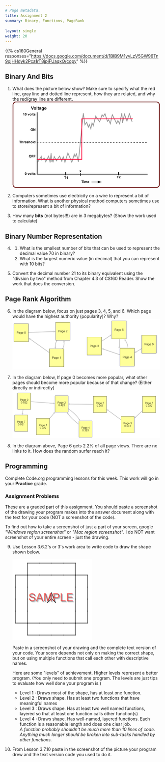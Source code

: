 ```yaml
---
# Page metadata.
title: Assignment 2
summary: Binary, Functions, PageRank

layout: single
weight: 20
---
```


{{% cs160General responses="https://docs.google.com/document/d/1BIB9M1yvLzV5GW96Tn9qjHHdyk2Pca1rT8jpiFUaqxQ/copy" %}}


## Binary And Bits

1. What does the picture below show? Make sure to specify what the red line, gray line and dotted
line represent, how they are related, and why the red/gray line are different.
    ![Voltage Diagram](voltage_diagram.gif)

2. Computers sometimes use electricity on a wire to represent a bit of information.
What is another physical method computers sometimes use to store/represent a bit of information?

3. How many **bits** (not bytes!!!) are in 3 megabytes? (Show the work used to calculate)

## Binary Number Representation

4. 
    1. What is the smallest number of bits that can be used to represent the decimal value 70 in binary?
    2. What is the largest numeric value (in decimal) that you can represent with 10 bits?

5. Convert the decimal number 21 to its binary equivalent using the "divsion by two" method from
Chapter 4.3 of CS160 Reader.  Show the work that does the conversion.  

## Page Rank Algorithm

6. In the diagram below, focus on just pages 3, 4, 5, and 6. Which page would have
the highest authority (popularity)? Why?
    ![Page Rank Diagram 1](page_rank_fig1.png)
    

1. In the diagram below, If page 0 becomes more popular, what other pages should 
become more popular because of that change? (Either directly or indirectly)
    ![Page Rank Diagram 2](page_rank_fig2.png)

1. In the diagram above, Page 6 gets 2.2% of all page views. There are no links to it. How does
the random surfer reach it?

## Programming

Complete Code.org programming lessons for this week. This work will go in your
**Practice** grade.

### Assignment Problems
These are a graded part of this assignment. You should paste a screenshot of the drawing
your program makes into the answer document along with the text for your code (NOT a
screenshot of the code).

To find out how to take a screenshot of just a part of your screen, google
*"Windows region screenshot"* or *"Mac region screenshot"*.
I do NOT want screenshot of your entire screen - just the drawing.

9. Use Lesson 3.6.2's or 3's work area to write code to draw the shape shown below.

    ![Target Shape](target_shape.png)
    
    Paste in a screenshot of your drawing and the complete text version of your code. Your score depends not
    only on making the correct shape, but on using multiple functions that call each other with
    descriptive names.

    Here are some "levels" of achievement. Higher levels represent a better program. (You only
    need to submit one program. The levels are just tips to evaluate how well done your
    program is.)
    
    * Level 1 : Draws most of the shape, has at least one function.
    * Level 2 : Draws shape. Has at least two functions that have meaningful names
    * Level 3 : Draws shape. Has at least two well named functions, layered so that at least one
    function calls other function(s)
    * Level 4 : Draws shape. Has well-named, layered functions. Each function is a reasonable
    length and does one clear job.  
    *A function probably shouldn't be much more than 10 lines of code. Anything much longer should be broken into sub-tasks handled by other functions.*

10. From Lesson 3.7.10 paste in the screenshot of the picture your program drew and the text version code you used to do it.
